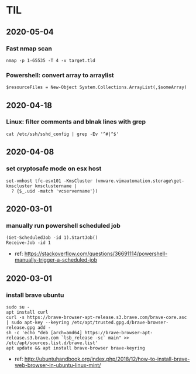 # TIL



## 2020-05-04

### Fast nmap scan

```
nmap -p 1-65535 -T 4 -v target.tld
```

### Powershell: convert array to arraylist

```
$resourceFiles = New-Object System.Collections.ArrayList(,$someArray)
```

## 2020-04-18

### Linux: filter comments and blnak lines with grep

```
cat /etc/ssh/sshd_config | grep -Ev '^#|^$'
```

## 2020-04-08

### set cryptosafe mode on esx host

```
set-vmhost tfc-esx101 -KmsCluster (vmware.vimautomation.storage\get-kmscluster kmsclustername | 
  ? {$_.uid -match 'vcservername'})
``` 


## 2020-03-01

### manually run powershell scheduled job

```
(Get-ScheduledJob -id 1).StartJob()
Receive-Job -id 1
```
  
  * ref: https://stackoverflow.com/questions/36691114/powershell-manually-trigger-a-scheduled-job
  
## 2020-03-01

### install brave ubuntu

```
sudo su -
apt install curl
curl -s https://brave-browser-apt-release.s3.brave.com/brave-core.asc | sudo apt-key --keyring /etc/apt/trusted.gpg.d/brave-browser-release.gpg add -
sh -c 'echo "deb [arch=amd64] https://brave-browser-apt-release.s3.brave.com `lsb_release -sc` main" >> /etc/apt/sources.list.d/brave.list'
apt update && apt install brave-browser brave-keyring

```

  * ref: http://ubuntuhandbook.org/index.php/2018/12/how-to-install-brave-web-browser-in-ubuntu-linux-mint/
  
  
